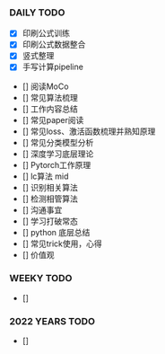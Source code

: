 ### DAILY TODO
+ [X] 印刷公式训练
+ [X] 印刷公式数据整合
+ [X] 竖式整理
+ [X] 手写计算pipeline
+ [] 阅读MoCo
+ [] 常见算法梳理
+ [] 工作内容总结
+ [] 常见paper阅读
+ [] 常见loss、激活函数梳理并熟知原理
+ [] 常见分类模型分析
+ [] 深度学习底层理论
+ [] Pytorch工作原理
+ [] lc算法 mid
+ [] 识别相关算法
+ [] 检测相管算法
+ [] 沟通事宜
+ [] 学习打破常态
+ [] python 底层总结
+ [] 常见trick使用，心得
+ [] 价值观

### WEEKY TODO
+ []

### 2022 YEARS TODO
+ []